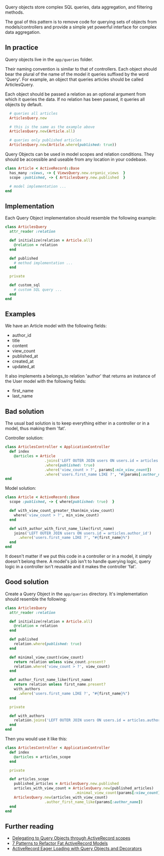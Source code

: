 Query objects store complex SQL queries, data aggregation, and filtering methods.

The goal of this pattern is to remove code for querying sets of objects from
models/controllers and provide a simple yet powerful interface for complex
data aggregation.

## In practice

Query objects live in the `app/queries` folder.

Their naming convention is similar to that of controllers.
Each object should bear the plural of the name of the model it queries
suffixed by the word 'Query'. For example, an object that queries articles should be
called ArticlesQuery.

Each object should be passed a relation as an optional argument from which it queries
the data. If no relation has been passed, it queries all
objects by default.

```Ruby
  # queries all articles
  ArticlesQuery.new

  # this is the same as the example above
  ArticlesQuery.new(Article.all)

  # queries only published articles
  ArticlesQuery.new(Article.where(published: true))
```

Query Objects can be used in model scopes and relation conditions.
They should be accessible and useable from any location in your codebase.

```Ruby
class Article < ActiveRecord::Base
  has_many :views, -> { ViewsQuery.new.organic_views  }
  scope :published, -> { ArticlesQuery.new.published  }

  # model implementation ...
end
```

## Implementation

Each Query Object implementation should resemble the following example:

```Ruby
class ArticlesQuery
  attr_reader :relation

  def initialize(relation = Article.all)
    @relation = relation
  end

  def published
    # method implementation ...
  end

  private

  def custom_sql
    # custom SQL query ...
  end
end
```

## Examples

We have an Article model with the following fields:

* author_id
* title
* content
* view_count
* published_at
* created_at
* updated_at

It also implements a belongs_to relation 'author' that returns an instance of
the User model with the following fields:

* first_name
* last_name

## Bad solution

The usual bad solution is to keep everything either in a controller or in a
model, thus making them 'fat'.

Controller solution:


```Ruby
class ArticlesController < ApplicationController
  def index
    @articles = Article
                  .joins('LEFT OUTER JOIN users ON users.id = articles.author_id')
                  .where(published: true)
                  .where('view_count > ?', params[:min_view_count])
                  .where('users.first_name LIKE ?', "#{params[:author_name]}%")
end
```

Model solution:

```Ruby
class Article < ActiveRecord::Base
  scope :published, -> { where(published: true)  }

  def with_view_count_greater_than(min_view_count)
    where('view_count > ?', min_view_count)
  end

  def with_author_with_first_name_like(first_name)
    joins('LEFT OUTER JOIN users ON users.id = articles.author_id')
      .where('users.first_name LIKE ?', "#{first_name}%")
  end
end
```

It doesn't matter if we put this code in a controller or in a model, it simply
doesn't belong there. A model's job isn't to handle querying logic, query
logic in a controller isn't reusable and it makes the controller 'fat'.

## Good solution

Create a Query Object in the `app/queries` directory.
It's implementation should resemble the following:

```Ruby
class ArticlesQuery
  attr_reader :relation

  def initialize(relation = Article.all)
    @relation = relation
  end

  def published
    relation.where(published: true)
  end

  def minimal_view_count(view_count)
    return relation unless view_count.present?
    relation.where('view_count > ?', view_count)
  end

  def author_first_name_like(first_name)
    return relation unless first_name.present?
    with_authors
      .where('users.first_name LIKE ?', "#{first_name}%")
  end

  private

  def with_authors
    relation.joins('LEFT OUTER JOIN users ON users.id = articles.author_id')
  end
end
```

Then you would use it like this:

```Ruby
class ArticlesController < ApplicationController
  def index
    @articles = articles_scope
  end

  private

  def articles_scope
    published_articles = ArticlesQuery.new.published
    articles_with_view_count = ArticlesQuery.new(published_articles)
                                .minimal_view_count(params[:view_count])
    ArticlesQuery.new(articles_with_view_count)
                  .author_first_name_like(params[:author_name])
  end
end
```

## Further reading

* [Delegating to Query Objects through ActiveRecord scopes](http://craftingruby.com/posts/2015/06/29/query-objects-through-scopes.html)
* [7 Patterns to Refactor Fat ActiveRecord Models](http://blog.codeclimate.com/blog/2012/10/17/7-ways-to-decompose-fat-activerecord-models/)
* [ActiveRecord Eager Loading with Query Objects and Decorators](https://robots.thoughtbot.com/active-record-eager-loading-with-query-objects-and-decorators)
